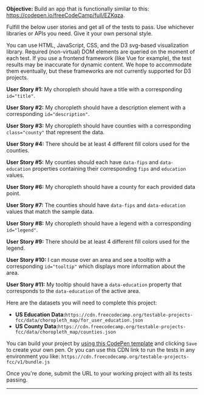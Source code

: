 <div class="challenge-instructions"><div><section id="description">
<p><strong>Objective:</strong> Build an app that is functionally similar to this: <a href="https://codepen.io/freeCodeCamp/full/EZKqza" rel="noopener noreferrer nofollow" target="_blank">https://codepen.io/freeCodeCamp/full/EZKqza</a>.</p>
<p>Fulfill the below user stories and get all of the tests to pass. Use whichever libraries or APIs you need. Give it your own personal style.</p>
<p>You can use HTML, JavaScript, CSS, and the D3 svg-based visualization library. Required (non-virtual) DOM elements are queried on the moment of each test. If you use a frontend framework (like Vue for example), the test results may be inaccurate for dynamic content. We hope to accommodate them eventually, but these frameworks are not currently supported for D3 projects.</p>
<p><strong>User Story #1:</strong> My choropleth should have a title with a corresponding <code>id="title"</code>.</p>
<p><strong>User Story #2:</strong> My choropleth should have a description element with a corresponding <code>id="description"</code>.</p>
<p><strong>User Story #3:</strong> My choropleth should have counties with a corresponding <code>class="county"</code> that represent the data.</p>
<p><strong>User Story #4:</strong> There should be at least 4 different fill colors used for the counties.</p>
<p><strong>User Story #5:</strong> My counties should each have <code>data-fips</code> and <code>data-education</code> properties containing their corresponding <code>fips</code> and <code>education</code> values.</p>
<p><strong>User Story #6:</strong> My choropleth should have a county for each provided data point.</p>
<p><strong>User Story #7:</strong> The counties should have <code>data-fips</code> and <code>data-education</code> values that match the sample data.</p>
<p><strong>User Story #8:</strong> My choropleth should have a legend with a corresponding <code>id="legend"</code>.</p>
<p><strong>User Story #9:</strong> There should be at least 4 different fill colors used for the legend.</p>
<p><strong>User Story #10:</strong> I can mouse over an area and see a tooltip with a corresponding <code>id="tooltip"</code> which displays more information about the area.</p>
<p><strong>User Story #11:</strong> My tooltip should have a <code>data-education</code> property that corresponds to the <code>data-education</code> of the active area.</p>
<p>Here are the datasets you will need to complete this project:</p>
<ul>
<li><strong>US Education Data:</strong><code>https://cdn.freecodecamp.org/testable-projects-fcc/data/choropleth_map/for_user_education.json</code></li>
<li><strong>US County Data:</strong><code>https://cdn.freecodecamp.org/testable-projects-fcc/data/choropleth_map/counties.json</code></li>
</ul>
<p>You can build your project by <a href="https://codepen.io/pen?template=MJjpwO" rel="noopener noreferrer nofollow" target="_blank">using this CodePen template</a> and clicking <code>Save</code> to create your own pen. Or you can use this CDN link to run the tests in any environment you like: <code>https://cdn.freecodecamp.org/testable-projects-fcc/v1/bundle.js</code></p>
<p>Once you're done, submit the URL to your working project with all its tests passing.</p>
</section></div><hr/></div>